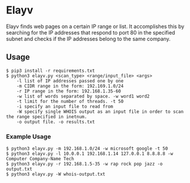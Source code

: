 # Elayv
Elayv finds web pages on a certain IP range or list. It accomplishes this by searching for the IP addresses that
respond to port 80 in the specified subnet and checks if the IP addresses belong to the same company.

## Usage
```
$ pip3 install -r requirements.txt
$ python3 elayv.py <scan_type> <range/input_file> <args>
    -l list of IP addresses passed one by one
    -m CIDR range in the form: 192.169.1.0/24
    -r IP range in the form: 192.168.1.35-60
    -w list of words separated by space. -w word1 word2
    -t limit for the number of threads. -t 50
    -i specify an input file to read from
    -W specify single WHOIS output as an input file in order to scan the range specified in inetnum.
    -o output file. -o results.txt
```

### Example Usage
```
$ python3 elayv.py -m 192.168.1.0/24 -w microsoft google -t 50
$ python3 elayv.py -l 10.0.0.1 192.168.1.14 127.0.0.1 8.8.8.8 -w Computer Company-Name Tech
$ python3 elayv.py -r 192.168.1.5-35 -w rap rock pop jazz -o output.txt
$ python3 elayv.py -W whois-output.txt
```
